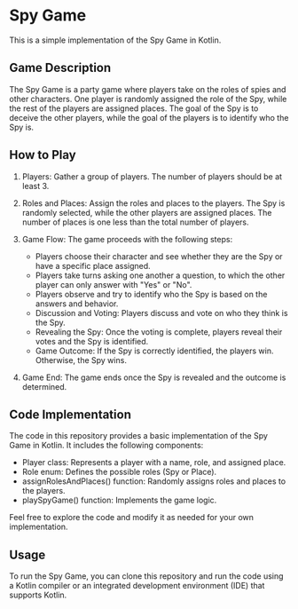# Spy Game

This is a simple implementation of the Spy Game in Kotlin.

## Game Description

The Spy Game is a party game where players take on the roles of spies and other characters. One player is randomly assigned the role of the Spy, while the rest of the players are assigned places. The goal of the Spy is to deceive the other players, while the goal of the players is to identify who the Spy is.

## How to Play

1. Players: Gather a group of players. The number of players should be at least 3.

2. Roles and Places: Assign the roles and places to the players. The Spy is randomly selected, while the other players are assigned places. The number of places is one less than the total number of players.

3. Game Flow: The game proceeds with the following steps:
   - Players choose their character and see whether they are the Spy or have a specific place assigned.
   - Players take turns asking one another a question, to which the other player can only answer with "Yes" or "No".
   - Players observe and try to identify who the Spy is based on the answers and behavior.
   - Discussion and Voting: Players discuss and vote on who they think is the Spy.
   - Revealing the Spy: Once the voting is complete, players reveal their votes and the Spy is identified.
   - Game Outcome: If the Spy is correctly identified, the players win. Otherwise, the Spy wins.

4. Game End: The game ends once the Spy is revealed and the outcome is determined.

## Code Implementation

The code in this repository provides a basic implementation of the Spy Game in Kotlin. It includes the following components:

- Player class: Represents a player with a name, role, and assigned place.
- Role enum: Defines the possible roles (Spy or Place).
- assignRolesAndPlaces() function: Randomly assigns roles and places to the players.
- playSpyGame() function: Implements the game logic.

Feel free to explore the code and modify it as needed for your own implementation.

## Usage

To run the Spy Game, you can clone this repository and run the code using a Kotlin compiler or an integrated development environment (IDE) that supports Kotlin.

